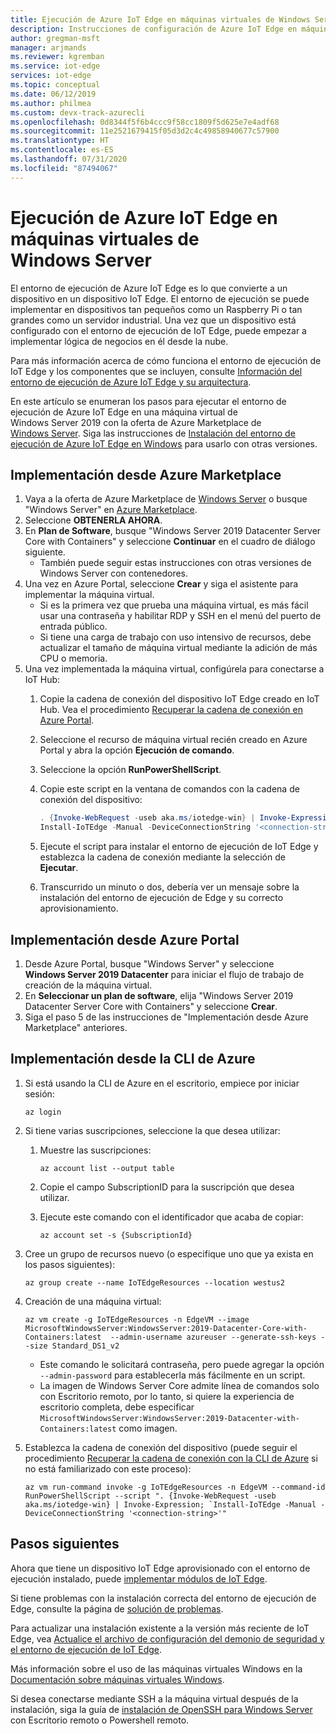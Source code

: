 ```yaml
---
title: Ejecución de Azure IoT Edge en máquinas virtuales de Windows Server | Microsoft Docs
description: Instrucciones de configuración de Azure IoT Edge en máquinas virtuales de Windows Server Marketplace
author: gregman-msft
manager: arjmands
ms.reviewer: kgremban
ms.service: iot-edge
services: iot-edge
ms.topic: conceptual
ms.date: 06/12/2019
ms.author: philmea
ms.custom: devx-track-azurecli
ms.openlocfilehash: 0d8344f5f6b4ccc9f58cc1809f5d625e7e4adf68
ms.sourcegitcommit: 11e2521679415f05d3d2c4c49858940677c57900
ms.translationtype: HT
ms.contentlocale: es-ES
ms.lasthandoff: 07/31/2020
ms.locfileid: "87494067"
---
```

# <a name="run-azure-iot-edge-on-windows-server-virtual-machines"></a>Ejecución de Azure IoT Edge en máquinas virtuales de Windows Server

El entorno de ejecución de Azure IoT Edge es lo que convierte a un dispositivo en un dispositivo IoT Edge. El entorno de ejecución se puede implementar en dispositivos tan pequeños como un Raspberry Pi o tan grandes como un servidor industrial. Una vez que un dispositivo está configurado con el entorno de ejecución de IoT Edge, puede empezar a implementar lógica de negocios en él desde la nube.

Para más información acerca de cómo funciona el entorno de ejecución de IoT Edge y los componentes que se incluyen, consulte [Información del entorno de ejecución de Azure IoT Edge y su arquitectura](iot-edge-runtime.md).

En este artículo se enumeran los pasos para ejecutar el entorno de ejecución de Azure IoT Edge en una máquina virtual de Windows Server 2019 con la oferta de Azure Marketplace de [Windows Server](https://www.microsoft.com/cloud-platform/windows-server-pricing). Siga las instrucciones de [Instalación del entorno de ejecución de Azure IoT Edge en Windows](how-to-install-iot-edge-windows.md) para usarlo con otras versiones.

## <a name="deploy-from-the-azure-marketplace"></a>Implementación desde Azure Marketplace

1. Vaya a la oferta de Azure Marketplace de [Windows Server](https://www.microsoft.com/cloud-platform/windows-server-pricing) o busque "Windows Server" en [Azure Marketplace](https://azuremarketplace.microsoft.com/).
2. Seleccione **OBTENERLA AHORA**.
3. En **Plan de Software**, busque "Windows Server 2019 Datacenter Server Core with Containers" y seleccione **Continuar** en el cuadro de diálogo siguiente.
    * También puede seguir estas instrucciones con otras versiones de Windows Server con contenedores.
4. Una vez en Azure Portal, seleccione **Crear** y siga el asistente para implementar la máquina virtual.
    * Si es la primera vez que prueba una máquina virtual, es más fácil usar una contraseña y habilitar RDP y SSH en el menú del puerto de entrada público.
    * Si tiene una carga de trabajo con uso intensivo de recursos, debe actualizar el tamaño de máquina virtual mediante la adición de más CPU o memoria.
5. Una vez implementada la máquina virtual, configúrela para conectarse a IoT Hub:
    1. Copie la cadena de conexión del dispositivo IoT Edge creado en IoT Hub. Vea el procedimiento [Recuperar la cadena de conexión en Azure Portal](how-to-register-device.md#retrieve-the-connection-string-in-the-azure-portal).
    1. Seleccione el recurso de máquina virtual recién creado en Azure Portal y abra la opción **Ejecución de comando**.
    1. Seleccione la opción **RunPowerShellScript**.
    1. Copie este script en la ventana de comandos con la cadena de conexión del dispositivo:

        ```powershell
        . {Invoke-WebRequest -useb aka.ms/iotedge-win} | Invoke-Expression; `
        Install-IoTEdge -Manual -DeviceConnectionString '<connection-string>'
        ```

    1. Ejecute el script para instalar el entorno de ejecución de IoT Edge y establezca la cadena de conexión mediante la selección de **Ejecutar**.
    1. Transcurrido un minuto o dos, debería ver un mensaje sobre la instalación del entorno de ejecución de Edge y su correcto aprovisionamiento.

## <a name="deploy-from-the-azure-portal"></a>Implementación desde Azure Portal

1. Desde Azure Portal, busque "Windows Server" y seleccione **Windows Server 2019 Datacenter** para iniciar el flujo de trabajo de creación de la máquina virtual.
2. En **Seleccionar un plan de software**, elija "Windows Server 2019 Datacenter Server Core with Containers" y seleccione **Crear**.
3. Siga el paso 5 de las instrucciones de "Implementación desde Azure Marketplace" anteriores.

## <a name="deploy-from-azure-cli"></a>Implementación desde la CLI de Azure

1. Si está usando la CLI de Azure en el escritorio, empiece por iniciar sesión:

   ```azurecli-interactive
   az login
   ```

1. Si tiene varias suscripciones, seleccione la que desea utilizar:
   1. Muestre las suscripciones:

      ```azurecli-interactive
      az account list --output table
      ```

   1. Copie el campo SubscriptionID para la suscripción que desea utilizar.
   1. Ejecute este comando con el identificador que acaba de copiar:

      ```azurecli-interactive
      az account set -s {SubscriptionId}
      ```

1. Cree un grupo de recursos nuevo (o especifique uno que ya exista en los pasos siguientes):

   ```azurecli-interactive
   az group create --name IoTEdgeResources --location westus2
   ```

1. Creación de una máquina virtual:

   ```azurecli-interactive
   az vm create -g IoTEdgeResources -n EdgeVM --image MicrosoftWindowsServer:WindowsServer:2019-Datacenter-Core-with-Containers:latest  --admin-username azureuser --generate-ssh-keys --size Standard_DS1_v2
   ```

   * Este comando le solicitará contraseña, pero puede agregar la opción `--admin-password` para establecerla más fácilmente en un script.
   * La imagen de Windows Server Core admite línea de comandos solo con Escritorio remoto, por lo tanto, si quiere la experiencia de escritorio completa, debe especificar `MicrosoftWindowsServer:WindowsServer:2019-Datacenter-with-Containers:latest` como imagen.

1. Establezca la cadena de conexión del dispositivo (puede seguir el procedimiento [Recuperar la cadena de conexión con la CLI de Azure](how-to-register-device.md#retrieve-the-connection-string-with-the-azure-cli) si no está familiarizado con este proceso):

   ```azurecli-interactive
   az vm run-command invoke -g IoTEdgeResources -n EdgeVM --command-id RunPowerShellScript --script ". {Invoke-WebRequest -useb aka.ms/iotedge-win} | Invoke-Expression; `Install-IoTEdge -Manual -DeviceConnectionString '<connection-string>'"
   ```

## <a name="next-steps"></a>Pasos siguientes

Ahora que tiene un dispositivo IoT Edge aprovisionado con el entorno de ejecución instalado, puede [implementar módulos de IoT Edge](how-to-deploy-modules-portal.md).

Si tiene problemas con la instalación correcta del entorno de ejecución de Edge, consulte la página de [solución de problemas](troubleshoot.md).

Para actualizar una instalación existente a la versión más reciente de IoT Edge, vea [Actualice el archivo de configuración del demonio de seguridad y el entorno de ejecución de IoT Edge](how-to-update-iot-edge.md).

Más información sobre el uso de las máquinas virtuales Windows en la [Documentación sobre máquinas virtuales Windows](https://docs.microsoft.com/azure/virtual-machines/windows/).

Si desea conectarse mediante SSH a la máquina virtual después de la instalación, siga la guía de [instalación de OpenSSH para Windows Server](https://docs.microsoft.com/windows-server/administration/openssh/openssh_install_firstuse#installing-openssh-with-powershell) con Escritorio remoto o Powershell remoto.

